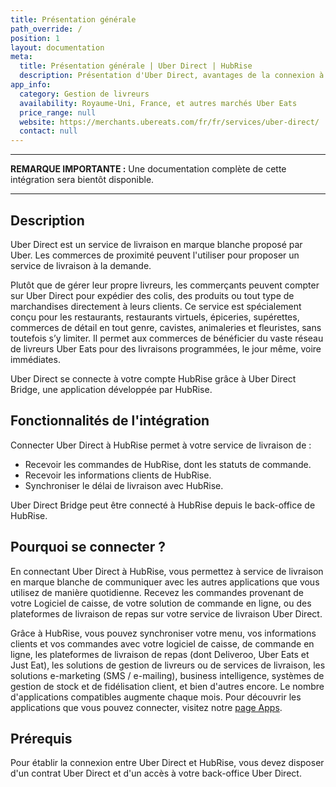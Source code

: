 ```yaml
---
title: Présentation générale
path_override: /
position: 1
layout: documentation
meta:
  title: Présentation générale | Uber Direct | HubRise
  description: Présentation d'Uber Direct, avantages de la connexion à HubRise, fonctionnalités de l'intégration. Synchronisez vos données entre Uber Direct et vos autres applications.
app_info:
  category: Gestion de livreurs
  availability: Royaume-Uni, France, et autres marchés Uber Eats
  price_range: null
  website: https://merchants.ubereats.com/fr/fr/services/uber-direct/
  contact: null
---
```


---

**REMARQUE IMPORTANTE :** Une documentation complète de cette intégration sera bientôt disponible.

---

## Description

Uber Direct est un service de livraison en marque blanche proposé par Uber. Les commerces de proximité peuvent l'utiliser pour proposer un service de livraison à la demande.

Plutôt que de gérer leur propre livreurs, les commerçants peuvent compter sur Uber Direct pour expédier des colis, des produits ou tout type de marchandises directement à leurs clients. Ce service est spécialement conçu pour les restaurants, restaurants virtuels, épiceries, supérettes, commerces de détail en tout genre, cavistes, animaleries et fleuristes, sans toutefois s’y limiter. Il permet aux commerces de bénéficier du vaste réseau de livreurs Uber Eats pour des livraisons programmées, le jour même, voire immédiates.

Uber Direct se connecte à votre compte HubRise grâce à Uber Direct Bridge, une application développée par HubRise.

## Fonctionnalités de l'intégration

Connecter Uber Direct à HubRise permet à votre service de livraison de :

- Recevoir les commandes de HubRise, dont les statuts de commande.
- Recevoir les informations clients de HubRise.
- Synchroniser le délai de livraison avec HubRise.

Uber Direct Bridge peut être connecté à HubRise depuis le back-office de HubRise.

## Pourquoi se connecter ?

En connectant Uber Direct à HubRise, vous permettez à service de livraison en marque blanche de communiquer avec les autres applications que vous utilisez de manière quotidienne. Recevez les commandes provenant de votre Logiciel de caisse, de votre solution de commande en ligne, ou des plateformes de livraison de repas sur votre service de livraison Uber Direct.

Grâce à HubRise, vous pouvez synchroniser votre menu, vos informations clients et vos commandes avec votre logiciel de caisse, de commande en ligne, les plateformes de livraison de repas (dont Deliveroo, Uber Eats et Just Eat), les solutions de gestion de livreurs ou de services de livraison, les solutions e-marketing (SMS / e-mailing), business intelligence, systèmes de gestion de stock et de fidélisation client, et bien d'autres encore. Le nombre d'applications compatibles augmente chaque mois. Pour découvrir les applications que vous pouvez connecter, visitez notre [page Apps](/apps).

## Prérequis

Pour établir la connexion entre Uber Direct et HubRise, vous devez disposer d'un contrat Uber Direct et d'un accès à votre back-office Uber Direct.
